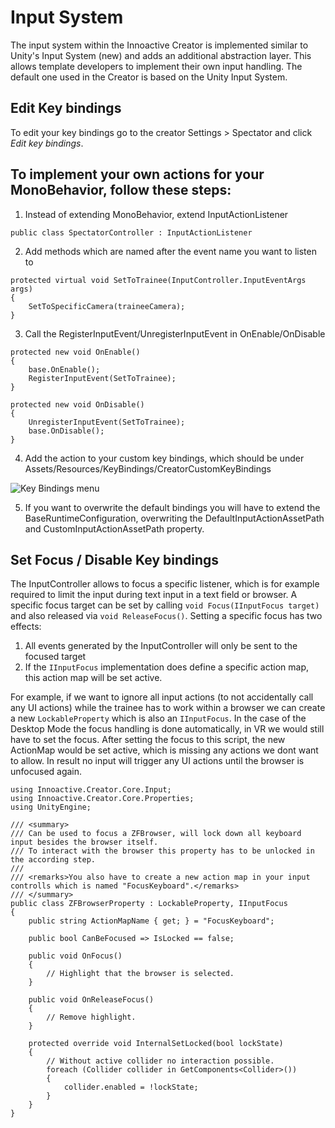 # Input System

The input system within the Innoactive Creator is implemented similar to Unity's Input System (new) and adds an additional abstraction layer. This allows template developers to implement their own input handling. The default one used in the Creator is based on the Unity Input System.

## Edit Key bindings
To edit your key bindings go to the creator Settings > Spectator and click _Edit key bindings_.

## To implement your own actions for your MonoBehavior, follow these steps:
1. Instead of extending MonoBehavior, extend InputActionListener
```
public class SpectatorController : InputActionListener
```
2. Add methods which are named after the event name you want to listen to
```
protected virtual void SetToTrainee(InputController.InputEventArgs args)
{
    SetToSpecificCamera(traineeCamera);
}
```

3. Call the RegisterInputEvent/UnregisterInputEvent in OnEnable/OnDisable
```
protected new void OnEnable()
{
    base.OnEnable();            
    RegisterInputEvent(SetToTrainee);
}

protected new void OnDisable()
{
    UnregisterInputEvent(SetToTrainee);            
    base.OnDisable();
}
```
4. Add the action to your custom key bindings, which should be under Assets/Resources/KeyBindings/CreatorCustomKeyBindings

![Key Bindings menu](../images/input-system/keybindings.png)

5. If you want to overwrite the default bindings you will have to extend the BaseRuntimeConfiguration, overwriting the DefaultInputActionAssetPath and CustomInputActionAssetPath property.

## Set Focus / Disable Key bindings

The InputController allows to focus a specific listener, which is for example required to limit the input during text input in a text field or browser. A specific focus target can be set by calling `void Focus(IInputFocus target)` and also released via `void ReleaseFocus()`. Setting a specific focus has two effects:

1. All events generated by the InputController will only be sent to the focused target
2. If the `IInputFocus` implementation does define a specific action map, this action map will be set active.

For example, if we want to ignore all input actions (to not accidentally call any UI actions) while the trainee has to work within a browser we can create a new `LockableProperty` which is also an `IInputFocus`. In the case of the Desktop Mode the focus handling is done automatically, in VR we would still have to set the focus. After setting the focus to this script, the new ActionMap would be set active, which is missing any actions we dont want to allow. In result no input will trigger any UI actions until the browser is unfocused again.

```
using Innoactive.Creator.Core.Input;
using Innoactive.Creator.Core.Properties;
using UnityEngine;

/// <summary>
/// Can be used to focus a ZFBrowser, will lock down all keyboard input besides the browser itself.
/// To interact with the browser this property has to be unlocked in the according step.
///
/// <remarks>You also have to create a new action map in your input controlls which is named "FocusKeyboard".</remarks>
/// </summary>
public class ZFBrowserProperty : LockableProperty, IInputFocus
{
    public string ActionMapName { get; } = "FocusKeyboard";

    public bool CanBeFocused => IsLocked == false;
    
    public void OnFocus()
    {
        // Highlight that the browser is selected.
    }

    public void OnReleaseFocus()
    {
        // Remove highlight.
    }

    protected override void InternalSetLocked(bool lockState)
    {
        // Without active collider no interaction possible.
        foreach (Collider collider in GetComponents<Collider>())
        {
            collider.enabled = !lockState;
        }
    }
}
```
